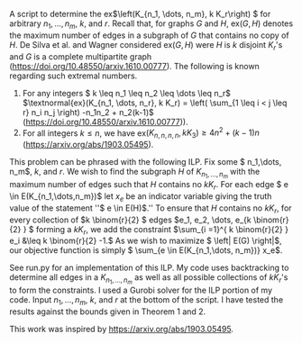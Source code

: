 A script to determine the ex$\left(K_{n_1, \dots, n_m}, k K_r\right) $ for arbitrary $n_1, \dots, n_m$, $k$, and $r$. Recall that, for graphs $G$ and $H$, ex($G,H$) denotes the maximum number of edges in a subgraph of $G$ that contains no copy of $H$. De Silva et al. and Wagner considered ex($G,H$) were $H$ is $k$ disjoint $K_r$'s and $G$ is a complete multipartite graph (https://doi.org/10.48550/arxiv.1610.00777). The following is known regarding such extremal numbers.

1. For any integers $ k \leq n_1 \leq n_2 \leq \dots \leq n_r$ $\textnormal{ex}(K_{n_1, \dots, n_r}, k K_r) = \left( \sum_{1 \leq i < j \leq r} n_i n_j \right) -n_1n_2 + n_2(k-1)$ (https://doi.org/10.48550/arxiv.1610.00777)).
2. For all integers $k \leq n$, we have ex$\left(K_{n,n,n,n}, k K_3\right) \geq 4n^2 + (k-1)n$ (https://arxiv.org/abs/1903.05495).

This problem can be phrased with the following ILP. Fix some $ n_1,\dots, n_m$, $k$, and $r$. We wish to find the subgraph $H$ of $K_{n_1,\dots,n_m}$ with the maximum number of edges such that $H$ contains no $kK_r$. For each edge $ e \in E(K_{n_1,\dots,n_m})$ let $x_e$ be an indicator variable giving the truth value of the statement ''$ e \in E(H)$.'' To ensure that $H$ contains no $kK_r$, for every collection of $k \binom{r}{2} $ edges $e_1, e_2, \dots, e_{k \binom{r}{2} } $ forming a $kK_r$, we add the constraint $\sum_{i =1}^{ k \binom{r}{2} } e_i &\leq k \binom{r}{2} -1.$ As we wish to maximize $ \left| E(G) \right|$, our objective function is simply $ \sum_{e \in E(K_{n_1,\dots, n_m})} x_e$.

See run.py for an implementation of this ILP. My code uses backtracking to determine all edges in a $K_{n_1, \dots, n_m}$ as well as all possible collections of $k K_r$'s to form the constraints. I used a Gurobi solver for the ILP portion of my code. Input $n_1, \dots, n_m$, $k$, and $r$ at the bottom of the script. I have tested the results against the bounds given in Theorem 1 and 2. 

This work was inspired by https://arxiv.org/abs/1903.05495.
